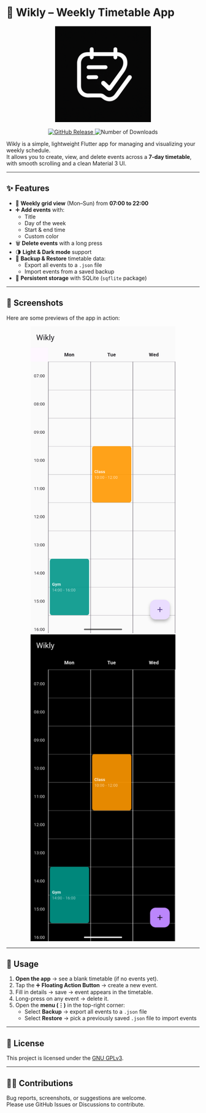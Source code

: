 # 📅 Wikly – Weekly Timetable App

<p align="center">
  <img src="https://raw.githubusercontent.com/SimpolCo/Wikly/refs/heads/main/assets/icons/icon.png" width="250"/>
</p>

<p align="center">
  <a href="https://github.com/SimpolCo/Wikly/releases">
    <img src="https://img.shields.io/github/v/release/SimpolCo/Wikly?label=GitHub%20Release&logo=github" alt="GitHub Release">
  </a>

  <img src="https://img.shields.io/github/downloads/simpolco/Wikly/total" alt="Number of Downloads">
</p>

Wikly is a simple, lightweight Flutter app for managing and visualizing your weekly schedule.  
It allows you to create, view, and delete events across a **7-day timetable**, with smooth scrolling
and a clean Material 3 UI.

---

## ✨ Features

- 📖 **Weekly grid view** (Mon–Sun) from **07:00 to 22:00**
- ➕ **Add events** with:
    - Title
    - Day of the week
    - Start & end time
    - Custom color
- 🗑 **Delete events** with a long press
- 🌗 **Light & Dark mode** support
- 💾 **Backup & Restore** timetable data:
    - Export all events to a `.json` file
    - Import events from a saved backup
- 📂 **Persistent storage** with SQLite (`sqflite` package)

---

## 📸 Screenshots

Here are some previews of the app in action:

<p align="center">
    <img src="assets/Screenshot_1.png" alt="Screenshot 1" style="height:800px; object-fit: cover;">
    <img src="assets/Screenshot_2.png" alt="Screenshot 2" style="height:800px; object-fit: cover;">
</p>

---

## 📖 Usage

1. **Open the app** → see a blank timetable (if no events yet).
2. Tap the ➕ **Floating Action Button** → create a new event.
3. Fill in details → save → event appears in the timetable.
4. Long-press on any event → delete it.
5. Open the **menu (⋮)** in the top-right corner:
   - Select **Backup** → export all events to a `.json` file
   - Select **Restore** → pick a previously saved `.json` file to import events

---

## 📜 License

This project is licensed under the [GNU GPLv3](LICENSE).

---

## 🙋‍♀️ Contributions

Bug reports, screenshots, or suggestions are welcome.  
Please use GitHub Issues or Discussions to contribute.
